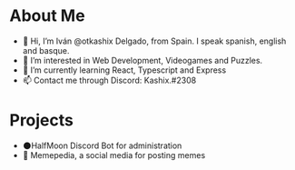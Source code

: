 # About Me
- 👋 Hi, I’m Iván @otkashix Delgado, from Spain. I speak spanish, english and basque.
- 👀 I’m interested in Web Development, Videogames and Puzzles.
- 📖 I’m currently learning React, Typescript and Express
- 📫 Contact me through Discord: Kashix.#2308

# Projects
- 🌑HalfMoon Discord Bot for administration
- 📘 Memepedia, a social media for posting memes

<!---
otkashix/otkashix is a ✨ special ✨ repository because its `README.md` (this file) appears on your GitHub profile.
You can click the Preview link to take a look at your changes.
--->
